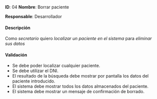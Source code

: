 **ID**: 04 **Nombre**: Borrar paciente

**Responsable**: Desarrollador

#### Descripción

Como *secretario* quiero *localizar un paciente en el sistema* para *eliminar sus datos*

#### Validación

* Se debe poder localizar cualquier paciente.
* Se debe utilizar el DNI.
* El resultado de la búsqueda debe mostrar por pantalla los datos del paciente introducido.
* El sistema debe mostrar todos los datos almacenados del paciente.
* El sistema debe mostrar un mensaje de confirmación de borrado.
